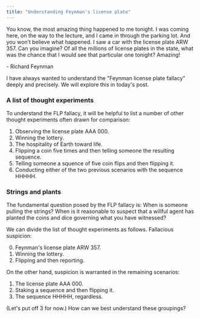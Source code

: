 ```yaml
---
title: "Understanding Feynman's license plate"
---
```


<div class="media">
  <p>You know, the most amazing thing happened to me tonight. I was coming here, on the way to the lecture, and I came in through the parking lot. And you won’t believe what happened. I saw a car with the license plate ARW 357. Can you imagine? Of all the millions of license plates in the state, what was the chance that I would see that particular one tonight? Amazing!</p>
  
  <p>- Richard Feynman</p>
</div>

I have always wanted to understand the "Feynman license plate fallacy" deeply and precisely. We will explore this in today's post.

### A list of thought experiments

To understand the FLP fallacy, it will be helpful to list a number of other thought experiments often drawn for comparison:

1. Observing the license plate AAA 000.
2. Winning the lottery.
3. The hospitality of Earth toward life.
4. Flipping a coin five times and then telling someone the resulting sequence.
5. Telling someone a squence of five coin flips and then flipping it.
6. Conducting either of the two previous scenarios with the sequence HHHHH.

### Strings and plants

The fundamental question posed by the FLP fallacy is: When is someone pulling the strings? When is it reasonable to suspect that a willful agent has planted the coins and dice governing what you have witnessed?

We can divide the list of thought experiments as follows. Fallacious suspicion:

0. Feynman's license plate ARW 357.
2. Winning the lottery.
4. Flipping and then reporting.

On the other hand, suspicion is warranted in the remaining scenarios:

1. The license plate AAA 000.
5. Staking a sequence and then flipping it.
6. The sequence HHHHH, regardless.

(Let's put off 3 for now.) How can we best understand these groupings?

